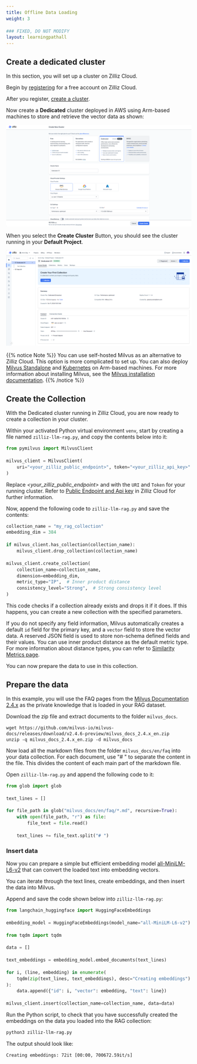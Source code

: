 ```yaml
---
title: Offline Data Loading
weight: 3

### FIXED, DO NOT MODIFY
layout: learningpathall
---
```

## Create a dedicated cluster

In this section, you will set up a cluster on Zilliz Cloud.

Begin by [registering](https://docs.zilliz.com/docs/register-with-zilliz-cloud?utm_source=partner&utm_medium=referral&utm_campaign=2024-10-24_web_arm-dev-hub-data-loading_arm) for a free account on Zilliz Cloud. 

After you register, [create a cluster](https://docs.zilliz.com/docs/create-cluster?utm_source=partner&utm_medium=referral&utm_campaign=2024-10-24_web_arm-dev-hub-data-loading_arm). 

Now create a **Dedicated** cluster deployed in AWS using Arm-based machines to store and retrieve the vector data as shown:

![cluster](create_cluster.png)

When you select the **Create Cluster** Button, you should see the cluster running in your **Default Project**.

![running](running_cluster.png)

{{% notice Note %}}
You can use self-hosted Milvus as an alternative to Zilliz Cloud. This option is more complicated to set up. You can also deploy [Milvus Standalone](https://milvus.io/docs/install_standalone-docker-compose.md?utm_source=partner&utm_medium=referral&utm_campaign=2024-10-24_web_arm-dev-hub-data-loading_arm) and [Kubernetes](https://milvus.io/docs/install_cluster-milvusoperator.md?utm_source=partner&utm_medium=referral&utm_campaign=2024-10-24_web_arm-dev-hub-data-loading_arm) on Arm-based machines. For more information about installing Milvus, see the [Milvus installation documentation](https://milvus.io/docs/install-overview.md?utm_source=partner&utm_medium=referral&utm_campaign=2024-10-24_web_arm-dev-hub-data-loading_arm).
{{% /notice  %}}

## Create the Collection

With the Dedicated cluster running in Zilliz Cloud, you are now ready to create a collection in your cluster.

Within your activated Python virtual environment `venv`, start by creating a file named `zilliz-llm-rag.py`, and copy the contents below into it:

```python
from pymilvus import MilvusClient

milvus_client = MilvusClient(
    uri="<your_zilliz_public_endpoint>", token="<your_zilliz_api_key>"
)

```
Replace *<your_zilliz_public_endpoint>* and *<your zilliz_api_key>* with the `URI` and `Token` for your running cluster. Refer to [Public Endpoint and Api key](https://docs.zilliz.com/docs/on-zilliz-cloud-console#free-cluster-details?utm_source=partner&utm_medium=referral&utm_campaign=2024-10-24_web_arm-dev-hub-data-loading_arm) in Zilliz Cloud for further information.

Now, append the following code to `zilliz-llm-rag.py` and save the contents:

```python
collection_name = "my_rag_collection"
embedding_dim = 384

if milvus_client.has_collection(collection_name):
    milvus_client.drop_collection(collection_name)

milvus_client.create_collection(
    collection_name=collection_name,
    dimension=embedding_dim,
    metric_type="IP",  # Inner product distance
    consistency_level="Strong",  # Strong consistency level
)
```
This code checks if a collection already exists and drops it if it does. If this happens, you can create a new collection with the specified parameters.

If you do not specify any field information, Milvus automatically creates a default `id` field for the primary key, and a `vector` field to store the vector data. A reserved JSON field is used to store non-schema defined fields and their values.
You can use inner product distance as the default metric type. For more information about distance types, you can refer to [Similarity Metrics page](https://milvus.io/docs/metric.md?tab=floating?utm_source=partner&utm_medium=referral&utm_campaign=2024-10-24_web_arm-dev-hub-data-loading_arm).

You can now prepare the data to use in this collection.

## Prepare the data

In this example, you will use the FAQ pages from the [Milvus Documentation 2.4.x](https://github.com/milvus-io/milvus-docs/releases/download/v2.4.6-preview/milvus_docs_2.4.x_en.zip) as the private knowledge that is loaded in your RAG dataset.

Download the zip file and extract documents to the folder `milvus_docs`.

```shell
wget https://github.com/milvus-io/milvus-docs/releases/download/v2.4.6-preview/milvus_docs_2.4.x_en.zip
unzip -q milvus_docs_2.4.x_en.zip -d milvus_docs
```

Now load all the markdown files from the folder `milvus_docs/en/faq` into your data collection. For each document, use "# " to separate the content in the file. This divides the content of each main part of the markdown file.

Open `zilliz-llm-rag.py` and append the following code to it:

```python
from glob import glob

text_lines = []

for file_path in glob("milvus_docs/en/faq/*.md", recursive=True):
    with open(file_path, "r") as file:
        file_text = file.read()

    text_lines += file_text.split("# ")
```

### Insert data
Now you can prepare a simple but efficient embedding model [all-MiniLM-L6-v2](https://huggingface.co/sentence-transformers/all-MiniLM-L6-v2) that can convert the loaded text into embedding vectors.

You can iterate through the text lines, create embeddings, and then insert the data into Milvus.

Append and save the code shown below into `zilliz-llm-rag.py`:

```python
from langchain_huggingface import HuggingFaceEmbeddings

embedding_model = HuggingFaceEmbeddings(model_name="all-MiniLM-L6-v2")

from tqdm import tqdm

data = []

text_embeddings = embedding_model.embed_documents(text_lines)

for i, (line, embedding) in enumerate(
    tqdm(zip(text_lines, text_embeddings), desc="Creating embeddings")
):
    data.append({"id": i, "vector": embedding, "text": line})

milvus_client.insert(collection_name=collection_name, data=data)
```
Run the Python script, to check that you have successfully created the embeddings on the data you loaded into the RAG collection:

```bash
python3 zilliz-llm-rag.py
```

The output should look like:
```
Creating embeddings: 72it [00:00, 700672.59it/s]
```

